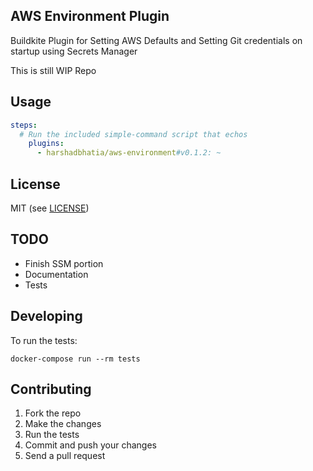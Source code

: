 ## AWS Environment Plugin

Buildkite Plugin for Setting AWS Defaults and Setting Git credentials on startup using Secrets Manager

This is still WIP Repo


## Usage

```yml
steps:
  # Run the included simple-command script that echos
    plugins:
      - harshadbhatia/aws-environment#v0.1.2: ~

```

## License

MIT (see [LICENSE](LICENSE))


## TODO 

- Finish SSM portion
- Documentation
- Tests

## Developing

To run the tests:

```shell
docker-compose run --rm tests
```

## Contributing

1. Fork the repo
2. Make the changes
3. Run the tests
4. Commit and push your changes
5. Send a pull request